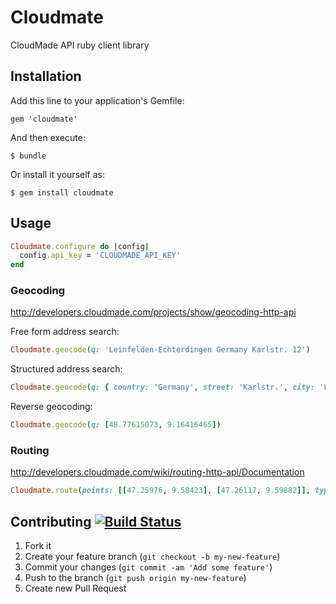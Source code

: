 # Cloudmate

CloudMade API ruby client library

## Installation

Add this line to your application's Gemfile:

    gem 'cloudmate'

And then execute:

    $ bundle

Or install it yourself as:

    $ gem install cloudmate

## Usage

```ruby
Cloudmate.configure do |config|
  config.api_key = 'CLOUDMADE_API_KEY'
end
```

### Geocoding

http://developers.cloudmade.com/projects/show/geocoding-http-api

Free form address search:

```ruby
Cloudmate.geocode(q: 'Leinfelden-Echterdingen Germany Karlstr. 12')
```

Structured address search:

```ruby
Cloudmate.geocode(q: { country: 'Germany', street: 'Karlstr.', city: 'Leinfelden-Echterdingen', zip: '70771', housenumber: '12' })
```

Reverse geocoding:

```ruby
Cloudmate.geocode(q: [48.77615073, 9.16416465])
```

### Routing

http://developers.cloudmade.com/wiki/routing-http-api/Documentation

```ruby
Cloudmate.route(points: [[47.25976, 9.58423], [47.26117, 9.59882]], type: :bicycle)
```

## Contributing [![Build Status](https://secure.travis-ci.org/brainspec/cloudmate.png?branch=master)](https://next.travis-ci.org/brainspec/cloudmate)

1. Fork it
2. Create your feature branch (`git checkout -b my-new-feature`)
3. Commit your changes (`git commit -am 'Add some feature'`)
4. Push to the branch (`git push origin my-new-feature`)
5. Create new Pull Request
